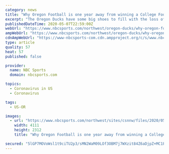 ```yaml
---
category: news
title: "Why Oregon Football is one year away from winning a College Football Playoff"
excerpt: "The Oregon Ducks have some big shoes to fill with the loss of quarterback Justin Herbert and nearly the full offensive line for the 2020 season. The heir to the throne looks to be in the hands of Tyler Shough,"
publishedDateTime: 2020-05-07T22:59:00Z
webUrl: "https://www.nbcsports.com/northwest/oregon-ducks/why-oregon-football-one-year-away-winning-college-football-playoff"
ampWebUrl: "https://www.nbcsports.com/northwest/oregon-ducks/why-oregon-football-one-year-away-winning-college-football-playoff?amp"
cdnAmpWebUrl: "https://www-nbcsports-com.cdn.ampproject.org/c/s/www.nbcsports.com/northwest/oregon-ducks/why-oregon-football-one-year-away-winning-college-football-playoff?amp"
type: article
quality: 57
heat: 57
published: false

provider:
  name: NBC Sports
  domain: nbcsports.com

topics:
  - Coronavirus in US
  - Coronavirus

tags:
  - US-OR

images:
  - url: "https://www.nbcsports.com/northwest/sites/csnnw/files/2020/05/07/cristobal.jpg"
    width: 4111
    height: 2312
    title: "Why Oregon Football is one year away from winning a College Football Playoff"

secured: "5lGP7MOVoWsl1t9ciTU2p3/sMN2WaM09LOf3OBM7j7WXzit84Z6aDjpZ+MC1FwsyFUsDt+50YvFoeZnWaL7lxMYWoW78S71RLdUh0k8abWKhzWlvWoi2D62+gXZcyZtST2WuzA1Et3NTpuJIRP+uPEvuktaaN1A6P5jTmwUG8jvH7jWbP4KB7MeWyPsJ8RTcPyQKegCbVhXQdib5yv5Ld31nPSbBdW8owxDVvfByFIho9Ok18Acqy5UrOyH8OT7tR17vC9IgEHy97Wgd2rWKPUZYloOzBaJwq2l6BSXhaTOr0O/GDYSA8AzNoRc2hdEr5vyGmD0E3OTSJiVeFn+zcJZU0FdwhkgHT3usE896+/OoMVWnLEsEN22UzFvc/oJjVARhLR4pLQg13eVi5RjFk3tN4JKhYikqnzwOrot7qAXW7BNFvWrfnd7k3T5Qot1AccbReqDPnqh5Ox0GlHc0RQwWp4GLb/3zotyUYmDfoR4=;IgqoMHbopBl461qK7M16zA=="
---
```


